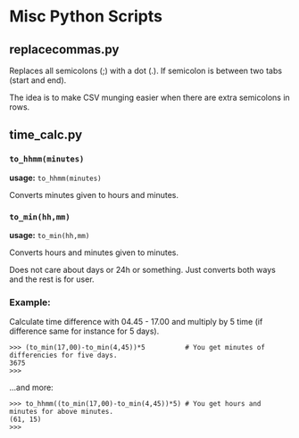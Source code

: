 # Misc Python Scripts

## replacecommas.py

Replaces all semicolons (;) with a dot (.). If semicolon is between two tabs (start and end).

The idea is to make CSV munging easier when there are extra semicolons in rows.

## time_calc.py

### ```to_hhmm(minutes)```
**usage:** ```to_hhmm(minutes)```

Converts minutes given to hours and minutes.

### ```to_min(hh,mm)```

**usage:** ```to_min(hh,mm)```

Converts hours and minutes given to minutes.

Does not care about days or 24h or something. Just converts both ways and the rest is for user.

### Example:

Calculate time difference with 04.45 - 17.00 and multiply by 5 time (if difference same for instance for 5 days).
```
>>> (to_min(17,00)-to_min(4,45))*5          # You get minutes of differencies for five days.
3675
>>>
```
...and more:
```
>>> to_hhmm((to_min(17,00)-to_min(4,45))*5) # You get hours and minutes for above minutes.
(61, 15)
>>>
```
